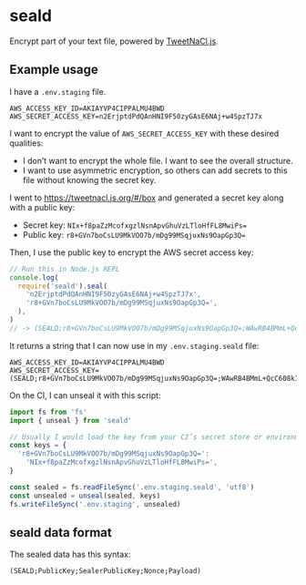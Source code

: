 # seald

Encrypt part of your text file, powered by [TweetNaCl.js](https://tweetnacl.js.org/).

## Example usage

I have a `.env.staging` file.

```
AWS_ACCESS_KEY_ID=AKIAYVP4CIPPALMU4BWD
AWS_SECRET_ACCESS_KEY=n2ErjptdPdQAnHNI9F50zyGAsE6NAj+w4SpzTJ7x
```

I want to encrypt the value of `AWS_SECRET_ACCESS_KEY` with these desired qualities:

- I don’t want to encrypt the whole file. I want to see the overall structure.
- I want to use asymmetric encryption, so others can add secrets to this file without knowing the secret key.

I went to <https://tweetnacl.js.org/#/box> and generated a secret key along with a public key:

- Secret key: `NIx+f8paZzMcofxgzlNsnApvGhuVzLTloHfFL8MwiPs=`
- Public key: `r8+GVn7boCsLU9MkVOO7b/mDg99MSqjuxNs9OapGp3Q=`

Then, I use the public key to encrypt the AWS secret access key:

```js
// Run this in Node.js REPL
console.log(
  require('seald').seal(
    'n2ErjptdPdQAnHNI9F50zyGAsE6NAj+w4SpzTJ7x',
    'r8+GVn7boCsLU9MkVOO7b/mDg99MSqjuxNs9OapGp3Q=',
  ),
)
// -> (SEALD;r8+GVn7boCsLU9MkVOO7b/mDg99MSqjuxNs9OapGp3Q=;WAwRB4BMmL+QcC608kIq8iLBR59hh+RDtS4N3SdEH0k=;8I1leOJ+jE3KKoRroq1CQkFEil4zL6PG;70jNalbCAmvDhIYJAZl2LgJdtCrJZJmKf0kIwRUqYw8gBS7A3J9CNqL7EfbvHlpEVWww6T8CLZY=)
```

It returns a string that I can now use in my `.env.staging.seald` file:

```
AWS_ACCESS_KEY_ID=AKIAYVP4CIPPALMU4BWD
AWS_SECRET_ACCESS_KEY=(SEALD;r8+GVn7boCsLU9MkVOO7b/mDg99MSqjuxNs9OapGp3Q=;WAwRB4BMmL+QcC608kIq8iLBR59hh+RDtS4N3SdEH0k=;8I1leOJ+jE3KKoRroq1CQkFEil4zL6PG;70jNalbCAmvDhIYJAZl2LgJdtCrJZJmKf0kIwRUqYw8gBS7A3J9CNqL7EfbvHlpEVWww6T8CLZY=)
```

On the CI, I can unseal it with this script:

```js
import fs from 'fs'
import { unseal } from 'seald'

// Usually I would load the key from your CI’s secret store or environment variable.
const keys = {
  'r8+GVn7boCsLU9MkVOO7b/mDg99MSqjuxNs9OapGp3Q=':
    'NIx+f8paZzMcofxgzlNsnApvGhuVzLTloHfFL8MwiPs=',
}

const sealed = fs.readFileSync('.env.staging.seald', 'utf8')
const unsealed = unseal(sealed, keys)
fs.writeFileSync('.env.staging', unsealed)
```

## seald data format

The sealed data has this syntax:

```
(SEALD;PublicKey;SealerPublicKey;Nonce;Payload)
```
